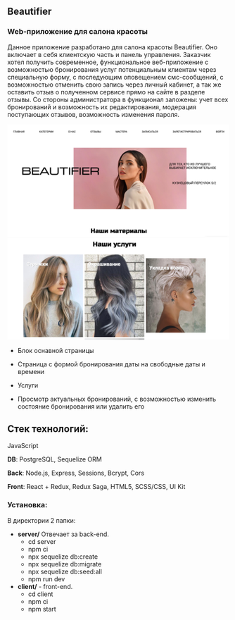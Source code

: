 ## Beautifier
### Web-приложение для салона красоты

Данное приложение разработано для салона красоты Beautifier. Оно включает в себя клиентскую часть и панель управления. Заказчик хотел получить современное, функциональное веб-приложение с возможностью бронирования услуг потенциальным клиентам через специальную форму, с последующим оповещением смс-сообщений, с возможностью отменить свою запись через личный кабинет, а так же оставить отзыв о полученном сервисе прямо на сайте в разделе отзывы. Со стороны администратора в функционал заложены: учет всех бронирований и возможность их редактирования, модерация поступающих отзывов, возможность изменения пароля.

<img src='/img/main.png'></img>
<img src='/img/services.png'></img>

- Блок оснавной страницы

- Страница с формой бронирования даты на свободные даты и времени 

- Услуги

- Просмотр актуальных бронирований, с возможностью изменить состояние бронирования или удалить его


## Стек технологий:
JavaScript

**DB**: PostgreSQL, Sequelize ORM

**Back**: Node.js, Express, Sessions, Bcrypt, Cors

**Front**: React + Redux, Redux Saga, HTML5, SCSS/CSS, UI Kit



### Установка:
В директории 2 папки:
* **server/** Отвечает за back-end. 
   * cd server
   * npm ci
   * npx sequelize db:create
   * npx sequelize db:migrate
   * npx sequelize db:seed:all
   * npm run dev
* **client/** - front-end. 
   * cd client 
   * npm ci
   * npm start
